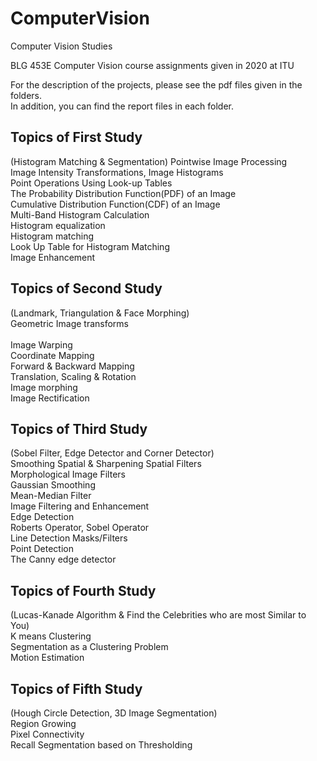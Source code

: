 # ComputerVision
Computer Vision Studies  

BLG 453E Computer Vision course assignments given in 2020 at ITU  

For the description of the projects, please see the pdf files given in the folders.  
In addition, you can find the report files in each folder.  


## Topics of First Study
(Histogram Matching & Segmentation)
Pointwise Image Processing  
Image Intensity Transformations, Image Histograms  
Point Operations Using Look-up Tables  
The Probability Distribution Function(PDF) of an Image  
Cumulative Distribution Function(CDF) of an Image  
Multi-Band Histogram Calculation  
Histogram equalization  
Histogram matching  
Look Up Table for Histogram Matching  
Image Enhancement  

## Topics of Second Study
(Landmark, Triangulation & Face Morphing)<br/>
Geometric Image transforms<br/><br/>
Image Warping<br/>
Coordinate Mapping<br/>
Forward & Backward Mapping<br/>
Translation, Scaling & Rotation<br/>
Image morphing<br/>
Image Rectification<br/>

## Topics of Third Study
(Sobel Filter, Edge Detector and Corner Detector)<br/>
Smoothing Spatial & Sharpening Spatial Filters<br/>
Morphological Image Filters<br/>
Gaussian Smoothing<br/>
Mean-Median Filter<br/>
Image Filtering and Enhancement<br/>
Edge Detection<br/>
Roberts Operator, Sobel Operator<br/>
Line Detection Masks/Filters<br/>
Point Detection<br/>
The Canny edge detector<br/>

## Topics of Fourth Study
(Lucas-Kanade Algorithm & Find the Celebrities who are most Similar to You)<br/>
K means Clustering<br/>
Segmentation as a Clustering Problem<br/>
Motion Estimation<br/>


## Topics of Fifth Study
(Hough Circle Detection, 3D Image Segmentation)<br/>
Region Growing<br/>
Pixel Connectivity<br/>
Recall Segmentation based on Thresholding<br/>

